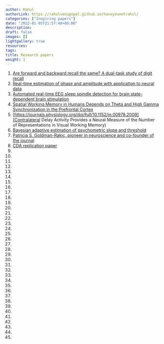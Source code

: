 ```yaml
---
author: Rahul
authorLink: https://rahulvenugopal.github.io/haveyoumetrahul/
categories: ["Inspiring papers"]
date: "2022-01-05T21:57:40+08:00"
description: 
draft: false
images: []
lightgallery: true
resources:
tags:
title: Research papers
weight: 1
---
```


1. [Are forward and backward recall the same? A dual-task study of digit recall](https://link.springer.com/article/10.3758/s13421-012-0277-2)
2. [Real-time estimation of phase and amplitude with application to neural data](https://www.nature.com/articles/s41598-021-97560-5)
3. [Automated real-time EEG sleep spindle detection for brain state-dependent brain stimulation](https://www.biorxiv.org/content/10.1101/2022.06.05.494865v1.full)
4. [Spatial Working Memory in Humans Depends on Theta and High Gamma Synchronization in the Prefrontal Cortex](https://www.sciencedirect.com/science/article/pii/S096098221630358X#undfig1)
5. [https://journals.physiology.org/doi/full/10.1152/jn.00978.2009](Contralateral Delay Activity Provides a Neural Measure of the Number of Representations in Visual Working Memory)
6. [Bayesian adaptive estimation of psychometric slope and threshold](https://www.sciencedirect.com/science/article/pii/S0042698998002855)
7. [Patricia S. Goldman-Rakic, pioneer in neuroscience and co-founder of the journal](https://academic.oup.com/cercor/article/33/13/8089/7152341)
8. [CDA replication paper](https://onlinelibrary.wiley.com/doi/full/10.1111/psyp.14180)
9. []()
10. []()
11. []()
12. []()
13. []()
14. []()
15. []()
16. []()
17. []()
18. []()
19. []()
20. []()
21. []()
22. []()
23. []()
24. []()
25. []()
26. []()
27. []()
28. []()
29. []()
30. []()
31. []()
32. []()
33. []()
34. []()
35. []()
36. []()
37. []()
38. []()
39. []()
40. []()
41. []()
42. []()
43. []()
44. []()
45. []()